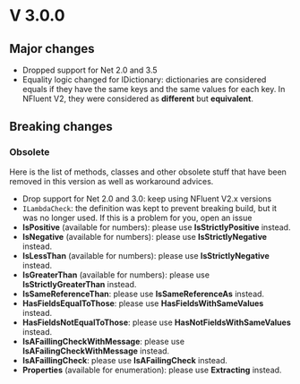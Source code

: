 # V 3.0.0
## Major changes
* Dropped support for Net 2.0 and 3.5
* Equality logic changed for IDictionary: dictionaries are considered equals if they have the same keys and
the same values for each key. In NFluent V2, they were considered as **different** but **equivalent**.

## Breaking changes
### Obsolete
Here is the list of methods, classes and other obsolete stuff that have been removed in this version as well
as workaround advices.
* Drop support for Net 2.0 and 3.0: keep using NFluent V2.x versions
* `ILambdaCheck`: the definition was kept to prevent breaking build, but it was no longer used. If this is a
problem for you, open an issue
* **IsPositive** (available for numbers): please use **IsStrictlyPositive** instead.
* **IsNegative** (available for numbers): please use **IsStrictlyNegative** instead.
* **IsLessThan** (available for numbers): please use **IsStrictlyNegative** instead.
* **IsGreaterThan** (available for numbers): please use **IsStrictlyGreaterThan** instead.
* **IsSameReferenceThan**: please use **IsSameReferenceAs** instead.
* **HasFieldsEqualToThose**: please use **HasFieldsWithSameValues** instead.
* **HasFieldsNotEqualToThose**: please use **HasNotFieldsWithSameValues** instead.
* **IsAFaillingCheckWithMessage**: please use **IsAFailingCheckWithMessage** instead.
* **IsAFaillingCheck**: please use **IsAFailingCheck** instead.
* **Properties** (available for enumeration): please use **Extracting** instead.